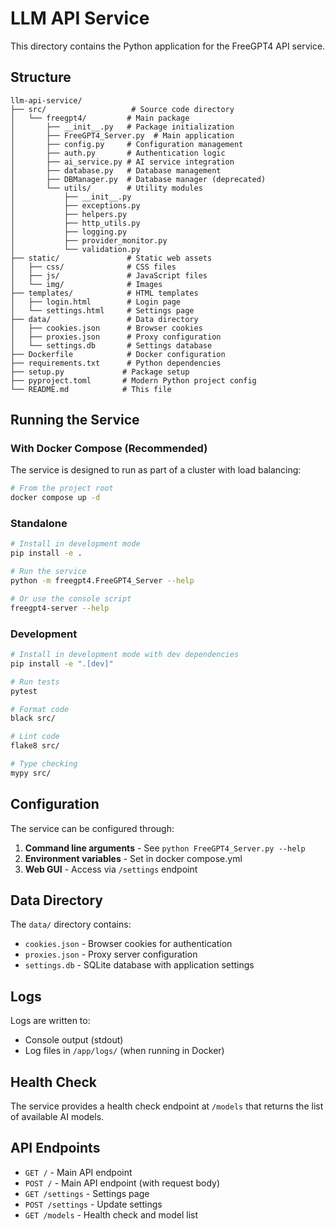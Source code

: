 # LLM API Service

This directory contains the Python application for the FreeGPT4 API service.

## Structure

```
llm-api-service/
├── src/                   # Source code directory
│   └── freegpt4/         # Main package
│       ├── __init__.py   # Package initialization
│       ├── FreeGPT4_Server.py  # Main application
│       ├── config.py     # Configuration management
│       ├── auth.py       # Authentication logic
│       ├── ai_service.py # AI service integration
│       ├── database.py   # Database management
│       ├── DBManager.py  # Database manager (deprecated)
│       └── utils/        # Utility modules
│           ├── __init__.py
│           ├── exceptions.py
│           ├── helpers.py
│           ├── http_utils.py
│           ├── logging.py
│           ├── provider_monitor.py
│           └── validation.py
├── static/               # Static web assets
│   ├── css/              # CSS files
│   ├── js/               # JavaScript files
│   └── img/              # Images
├── templates/            # HTML templates
│   ├── login.html        # Login page
│   └── settings.html     # Settings page
├── data/                 # Data directory
│   ├── cookies.json      # Browser cookies
│   ├── proxies.json      # Proxy configuration
│   └── settings.db       # Settings database
├── Dockerfile            # Docker configuration
├── requirements.txt      # Python dependencies
├── setup.py             # Package setup
├── pyproject.toml       # Modern Python project config
└── README.md            # This file
```

## Running the Service

### With Docker Compose (Recommended)

The service is designed to run as part of a cluster with load balancing:

```bash
# From the project root
docker compose up -d
```

### Standalone

```bash
# Install in development mode
pip install -e .

# Run the service
python -m freegpt4.FreeGPT4_Server --help

# Or use the console script
freegpt4-server --help
```

### Development

```bash
# Install in development mode with dev dependencies
pip install -e ".[dev]"

# Run tests
pytest

# Format code
black src/

# Lint code
flake8 src/

# Type checking
mypy src/
```

## Configuration

The service can be configured through:

1. **Command line arguments** - See `python FreeGPT4_Server.py --help`
2. **Environment variables** - Set in docker compose.yml
3. **Web GUI** - Access via `/settings` endpoint

## Data Directory

The `data/` directory contains:
- `cookies.json` - Browser cookies for authentication
- `proxies.json` - Proxy server configuration
- `settings.db` - SQLite database with application settings

## Logs

Logs are written to:
- Console output (stdout)
- Log files in `/app/logs/` (when running in Docker)

## Health Check

The service provides a health check endpoint at `/models` that returns the list of available AI models.

## API Endpoints

- `GET /` - Main API endpoint
- `POST /` - Main API endpoint (with request body)
- `GET /settings` - Settings page
- `POST /settings` - Update settings
- `GET /models` - Health check and model list
